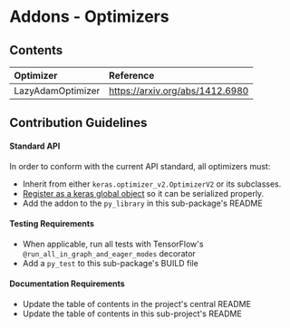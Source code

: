 # Addons - Optimizers

## Contents
| Optimizer  | Reference                                   |
|:----------------------- |:-------------------------------|
| LazyAdamOptimizer | https://arxiv.org/abs/1412.6980      |


## Contribution Guidelines
#### Standard API
In order to conform with the current API standard, all optimizers
must:
 * Inherit from either `keras.optimizer_v2.OptimizerV2` or its subclasses.
 * [Register as a keras global object](https://github.com/tensorflow/addons/blob/master/tensorflow_addons/utils/python/keras_utils.py)
  so it can be serialized properly.
 * Add the addon to the `py_library` in this sub-package's README

#### Testing Requirements
 * When applicable, run all tests with TensorFlow's
 `@run_all_in_graph_and_eager_modes` decorator
 * Add a `py_test` to this sub-package's BUILD file

#### Documentation Requirements
 * Update the table of contents in the project's central README
 * Update the table of contents in this sub-project's README
  